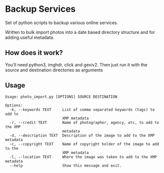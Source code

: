 # Backup Services

Set of python scripts to backup various online services. 

Written to bulk import photos into a date based directory structure and for adding useful metadata. 

## How does it work?

You'll need python3, imghdr, click and gexiv2. Then just run it with the source and destination directories as arguments

## Usage

``` shell
Usage: photo_import.py [OPTIONS] SOURCE DESTINATION

Options:
  -k, --keywords TEXT     List of comma separated keywords (tags) to add to
                          XMP metadata
  -r, --credit TEXT       Name of photographer, agency, etc, to add to the XMP
                          metadata
  -d, --description TEXT  Description of the image to add to the XMP metadata
  -c, --copyright TEXT    Name of copyright holder of the image to add to the
                          XMP metadata
  -l, --location TEXT     Where the image was taken to add to the XMP metadata
  --help                  Show this message and exit.
``` 
